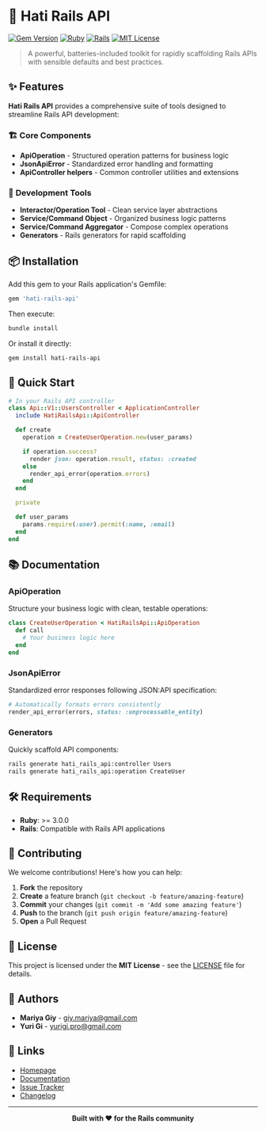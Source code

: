 # 🚀 Hati Rails API

[![Gem Version](https://badge.fury.io/rb/hati-rails-api.svg)](https://badge.fury.io/rb/hati-rails-api)
[![Ruby](https://img.shields.io/badge/ruby-%E2%89%A5%203.0.0-ruby.svg)](https://www.ruby-lang.org/en/)
[![Rails](https://img.shields.io/badge/rails-API-red.svg)](https://rubyonrails.org/)
[![MIT License](https://img.shields.io/badge/license-MIT-green.svg)](https://opensource.org/licenses/MIT)

> A powerful, batteries-included toolkit for rapidly scaffolding Rails APIs with sensible defaults and best practices.

## ✨ Features

**Hati Rails API** provides a comprehensive suite of tools designed to streamline Rails API development:

### 🏗️ **Core Components**

- **ApiOperation** - Structured operation patterns for business logic
- **JsonApiError** - Standardized error handling and formatting
- **ApiController helpers** - Common controller utilities and extensions

### 🔧 **Development Tools**

- **Interactor/Operation Tool** - Clean service layer abstractions
- **Service/Command Object** - Organized business logic patterns
- **Service/Command Aggregator** - Compose complex operations
- **Generators** - Rails generators for rapid scaffolding

## 📦 Installation

Add this gem to your Rails application's Gemfile:

```ruby
gem 'hati-rails-api'
```

Then execute:

```bash
bundle install
```

Or install it directly:

```bash
gem install hati-rails-api
```

## 🚀 Quick Start

```ruby
# In your Rails API controller
class Api::V1::UsersController < ApplicationController
  include HatiRailsApi::ApiController

  def create
    operation = CreateUserOperation.new(user_params)

    if operation.success?
      render json: operation.result, status: :created
    else
      render_api_error(operation.errors)
    end
  end

  private

  def user_params
    params.require(:user).permit(:name, :email)
  end
end
```

## 📚 Documentation

### ApiOperation

Structure your business logic with clean, testable operations:

```ruby
class CreateUserOperation < HatiRailsApi::ApiOperation
  def call
    # Your business logic here
  end
end
```

### JsonApiError

Standardized error responses following JSON:API specification:

```ruby
# Automatically formats errors consistently
render_api_error(errors, status: :unprocessable_entity)
```

### Generators

Quickly scaffold API components:

```bash
rails generate hati_rails_api:controller Users
rails generate hati_rails_api:operation CreateUser
```

## 🛠️ Requirements

- **Ruby**: >= 3.0.0
- **Rails**: Compatible with Rails API applications

## 🤝 Contributing

We welcome contributions! Here's how you can help:

1. **Fork** the repository
2. **Create** a feature branch (`git checkout -b feature/amazing-feature`)
3. **Commit** your changes (`git commit -m 'Add some amazing feature'`)
4. **Push** to the branch (`git push origin feature/amazing-feature`)
5. **Open** a Pull Request

## 📝 License

This project is licensed under the **MIT License** - see the [LICENSE](LICENSE) file for details.

## 👥 Authors

- **Mariya Giy** - [giy.mariya@gmail.com](mailto:giy.mariya@gmail.com)
- **Yuri Gi** - [yurigi.pro@gmail.com](mailto:yurigi.pro@gmail.com)

## 🔗 Links

- [Homepage](https://github.com/hackico-ai/hati-rails-api)
- [Documentation](https://github.com/hackico-ai/hati-rails-api)
- [Issue Tracker](https://github.com/hackico-ai/hati-rails-api/issues)
- [Changelog](https://github.com/hackico-ai/hati-rails-api/blob/main/CHANGELOG.md)

---

<div align="center">
  <strong>Built with ❤️ for the Rails community</strong>
</div>
